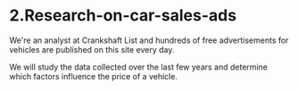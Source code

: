 # 2.Research-on-car-sales-ads
We're an analyst at Crankshaft List and hundreds of free advertisements for vehicles are published on this site every day.

We will study the data collected over the last few years and determine which factors influence the price of a vehicle.
